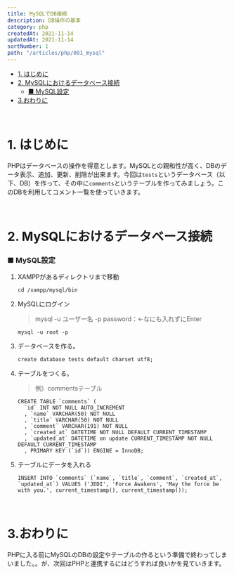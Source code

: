 ```yaml
---
title: MySQLでDB接続
description: DB操作の基本
category: php
createdAt: 2021-11-14
updatedAt: 2021-11-14
sortNumber: 1
path: "/articles/php/001_mysql"
---
```


<nuxt-content-wrapper>

- [1. はじめに](#1-はじめに)
- [2. MySQLにおけるデータベース接続](#2-mysqlにおけるデータベース接続)
    - [■ MySQL設定](#-mysql設定)
- [3.おわりに](#3おわりに)

<br>

# 1. はじめに
PHPはデータベースの操作を得意とします。MySQLとの親和性が高く、DBのデータ表示、追加、更新、削除が出来ます。今回は`tests`というデータベース（以下、DB）を作って、その中に`comments`というテーブルを作ってみましょう。このDBを利用してコメント一覧を使っていきます。

<br>

# 2. MySQLにおけるデータベース接続

### ■ MySQL設定

1. XAMPPがあるディレクトリまで移動
    ```
    cd /xampp/mysql/bin
    ```
2. MySQLにログイン
    > mysql -u ユーザー名 -p password：←なにも入れずにEnter
	  ```
 	 mysql -u root -p
 	 ```
3. データベースを作る。
   ```
   create database tests default charset utf8;
   ```

4. テーブルをつくる。<br> 
    >例）commentsテーブル
    ```
    CREATE TABLE `comments` ( 
      `id` INT NOT NULL AUTO_INCREMENT 
      , `name` VARCHAR(50) NOT NULL 
      , `title` VARCHAR(50) NOT NULL 
      , `comment` VARCHAR(191) NOT NULL 
      , `created_at` DATETIME NOT NULL DEFAULT CURRENT_TIMESTAMP 
      , `updated_at` DATETIME on update CURRENT_TIMESTAMP NOT NULL DEFAULT CURRENT_TIMESTAMP 
      , PRIMARY KEY (`id`)) ENGINE = InnoDB;
    ```

5. テーブルにデータを入れる<br>

    ```
    INSERT INTO `comments` (`name`, `title`, `comment`, `created_at`, `updated_at`) VALUES ('JEDI', 'Force Awakens', 'May the force be with you.', current_timestamp(), current_timestamp());
    ```

<br>

# 3.おわりに
PHPに入る前にMySQLのDBの設定やテーブルの作るという準備で終わってしまいました。。が、次回はPHPと連携するにはどうすれば良いかを見ていきます。

</nuxt-content-wrapper>
